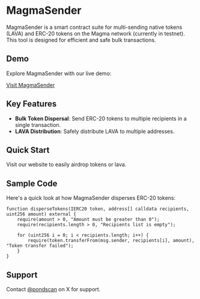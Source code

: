 # MagmaSender

MagmaSender is a smart contract suite for multi-sending native tokens (LAVA) and ERC-20 tokens on the Magma network (currently in testnet). This tool is designed for efficient and safe bulk transactions.

## Demo

Explore MagmaSender with our live demo:

[Visit MagmaSender](https://www.magmasender.com)

## Key Features

- **Bulk Token Dispersal**: Send ERC-20 tokens to multiple recipients in a single transaction.
- **LAVA Distribution**: Safely distribute LAVA to multiple addresses.

## Quick Start

Visit our website to easily airdrop tokens or lava.

## Sample Code

Here's a quick look at how MagmaSender disperses ERC-20 tokens:

```solidity
function disperseTokens(IERC20 token, address[] calldata recipients, uint256 amount) external {
    require(amount > 0, "Amount must be greater than 0");
    require(recipients.length > 0, "Recipients list is empty");

    for (uint256 i = 0; i < recipients.length; i++) {
        require(token.transferFrom(msg.sender, recipients[i], amount), "Token transfer failed");
    }
}
```

## Support

Contact [@pondscan](https://x.com/pondscan) on X for support.

